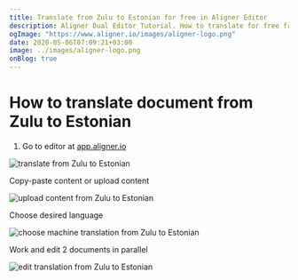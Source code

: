 ```yaml
---
title: Translate from Zulu to Estonian for free in Aligner Editor
description: Aligner Dual Editor Tutorial. How to translate for free from Zulu to Estonian. Aligner is multilingual document management platform. 
ogImage: "https://www.aligner.io/images/aligner-logo.png"
date: 2020-05-06T07:09:21+03:00
image: ../images/aligner-logo.png
onBlog: true
---
```


# How to translate document from Zulu to Estonian

1. Go to editor at [app.aligner.io](https://app.aligner.io "Aligner App web page")

![translate from Zulu to Estonian](../aligner-blank-editor.png "translate from Zulu to Estonian")

Copy-paste content or upload content

![upload content from Zulu to Estonian](../aligner-uploaded-document.png "upload content from Zulu to Estonian")

Choose desired language

![choose machine translation from Zulu to Estonian](../aligner-language-dropdown.png "choose machine translation from Zulu to Estonian")

Work and edit 2 documents in parallel

![edit translation from Zulu to Estonian](../aligner-double-sitded-editor.png "edit translation from Zulu to Estonian")

